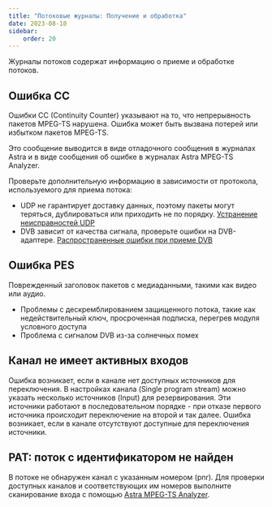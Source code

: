 ```yaml
---
title: "Потоковые журналы: Получение и обработка"
date: 2023-08-10
sidebar:
    order: 20
---
```


Журналы потоков содержат информацию о приеме и обработке потоков.

## Ошибка CC[](https://help.cesbo.com/astra/admin-guide/log/stream#cc-error)

Ошибки CC (Continuity Counter) указывают на то, что непрерывность пакетов MPEG-TS нарушена. Ошибка может быть вызвана потерей или избытком пакетов MPEG-TS.

Это сообщение выводится в виде отладочного сообщения в журналах Astra и в виде сообщения об ошибке в журналах Astra MPEG-TS Analyzer.

Проверьте дополнительную информацию в зависимости от протокола, используемого для приема потока:

- UDP не гарантирует доставку данных, поэтому пакеты могут теряться, дублироваться или приходить не по порядку. [Устранение неисправностей UDP](https://help.cesbo.com/misc/troubleshooting/receiving/udp#too-many-errors-on-receiving-udp)
- DVB зависит от качества сигнала, проверьте ошибки на DVB-адаптере. [Распространенные ошибки при приеме DVB](https://help.cesbo.com/misc/troubleshooting/dvb/errors)

## Ошибка PES[](https://help.cesbo.com/astra/admin-guide/log/stream#pes-error)

Поврежденный заголовок пакетов с медиаданными, такими как видео или аудио.

- Проблемы с дескремблированием защищенного потока, такие как недействительный ключ, просроченная подписка, перегрев модуля условного доступа
- Проблема с сигналом DVB из-за солнечных помех

## Канал не имеет активных входов[](https://help.cesbo.com/astra/admin-guide/log/stream#channel-has-no-active-inputs)

Ошибка возникает, если в канале нет доступных источников для переключения. В настройках канала (Single program stream) можно указать несколько источников (Input) для резервирования. Эти источники работают в последовательном порядке - при отказе первого источника происходит переключение на второй и так далее. Ошибка возникает, если в канале отсутствуют доступные для переключения источники.

## PAT: поток с идентификатором не найден[](https://help.cesbo.com/astra/admin-guide/log/stream#pat-stream-with-id-is-not-found)

В потоке не обнаружен канал с указанным номером (pnr). Для проверки доступных каналов и соответствующих им номеров выполните сканирование входа с помощью [Astra MPEG-TS Analyzer](https://help.cesbo.com/misc/tools-and-utilities/tv-and-media/astra-mpeg-ts-analyzer).

